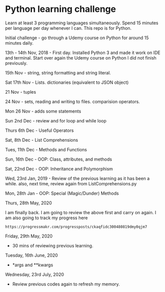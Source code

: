 # Python learning challenge

Learn at least 3 programming languages simultaneously.
Spend 15 minutes per language per day whenever I can.
This repo is for Python.

Initial challenge - go through a Udemy course on Python for around 15 minutes daily.

13th - 14th Nov, 2018 - First day. Installed Python 3 and made it work on IDE and terminal. Start over again the Udemy course on Python I did not finish previously.

15th Nov - string, string formatting and string literal.

Sat 17th Nov - Lists. dictionaries (equivalent to JSON object)

21 Nov - tuples

24 Nov - sets, reading and writing to files. comparision operators.

Mon 26 Nov - adds some statements

Sun 2nd Dec - review and for loop and while loop 

Thurs 6th Dec - Useful Operators

Sat, 8th Dec - List Comprehensions

Tues, 11th Dec - Methods and Functions

Sun, 16th Dec - OOP: Class, attributes, and methods

Sat, 22nd Dec - OOP: Inheritance and Polymorphism

Wed, 23rd Jan, 2019 - Review of the previous learning as it has been a while.
also, next time, review again from ListComprehensions.py

Mon, 28th Jan - OOP: Special (Magic/Dunder) Methods


Thurs, 28th May, 2020

I am finally back.  I am going to review the above first and carry on again.
I am also going to track my progress here 
```
https://progressmakr.com/progressposts/ckaqfidc300480819dmy0qjm7
```

Friday, 29th May, 2020
- 30 mins of reviewing previous learning.

Tuesday, 16th June, 2020
- *args and **kwargs

Wednesday, 23rd July, 2020
- Review previous codes again to refresh my memory.
